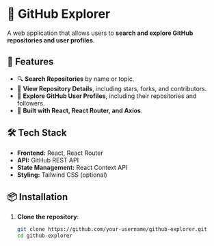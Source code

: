 # 🚀 GitHub Explorer

A web application that allows users to **search and explore GitHub repositories and user profiles**.

## 📌 Features
- 🔍 **Search Repositories** by name or topic.
- 📂 **View Repository Details**, including stars, forks, and contributors.
- 👤 **Explore GitHub User Profiles**, including their repositories and followers.
- 🚀 **Built with React, React Router, and Axios**.

## 🛠️ Tech Stack
- **Frontend:** React, React Router
- **API:** GitHub REST API
- **State Management:** React Context API
- **Styling:** Tailwind CSS (optional)

## 📦 Installation
1. **Clone the repository**:
   ```sh
   git clone https://github.com/your-username/github-explorer.git
   cd github-explorer
